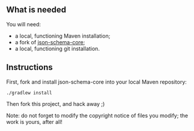 ## What is needed

You will need:

* a local, functioning Maven installation;
* a fork of [json-schema-core](https://github.com/fge/json-schema-core);
* a local, functioning git installation.

## Instructions

First, fork and install json-schema-core into your local Maven repository:

    ./gradlew install

Then fork this project, and hack away ;)

Note: do not forget to modify the copyright notice of files you modify; the work
is yours, after all!

